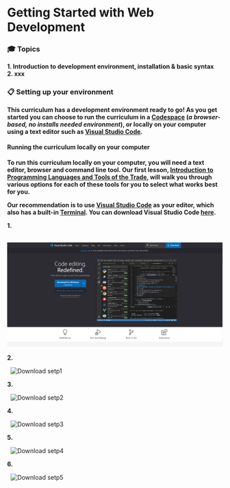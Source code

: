# Getting Started with Web Development

### 🎓 Topics

**1. Introduction to development environment, installation & basic syntax**  
**2. xxx**


### 📋 Setting up your environment 

**This curriculum has a development environment ready to go! As you get started you can choose to run the curriculum in a  [Codespace](https://github.com/features/codespaces/) (_a browser-based, no installs needed environment_), or locally on your computer using a text editor such as [Visual Studio Code](https://code.visualstudio.com/?WT.mc_id=academic-77807-sagibbon).**


#### Running the curriculum locally on your computer

**To run this curriculum locally on your computer, you will need a text editor, browser and command line tool. Our first lesson, [Introduction to Programming Languages and Tools of the Trade](https://github.com/microsoft/Web-Dev-For-Beginners/tree/main/1-getting-started-lessons/1-intro-to-programming-languages), will walk you through various options for each of these tools for you to select what works best for you.**

**Our recommendation is to use [Visual Studio Code](https://code.visualstudio.com/?WT.mc_id=academic-77807-sagibbon) as your editor, which also has a built-in [Terminal](https://code.visualstudio.com/docs/terminal/basics/?WT.mc_id=academic-77807-sagibbon). You can download Visual Studio Code [here](https://code.visualstudio.com/?WT.mc_id=academic-77807-sagibbon).**


**1.** 

&nbsp; <img src="./Images/vscode - download setp0.png" alt="Download setp0"/>

**2.** 

&nbsp; <img src="./Images/vscode - download setp1.png" alt="Download setp1"/>

**3.** 

&nbsp; <img src="./Images/vscode - download setp2.png" alt="Download setp2"/>

**4.** 

&nbsp; <img src="./Images/vscode - download setp3.png" alt="Download setp3"/>

**5.** 

&nbsp; <img src="./Images/vscode - download setp4.png" alt="Download setp4"/>

**6.** 

&nbsp; <img src="./Images/vscode - download setp5.png" alt="Download setp5"/>
